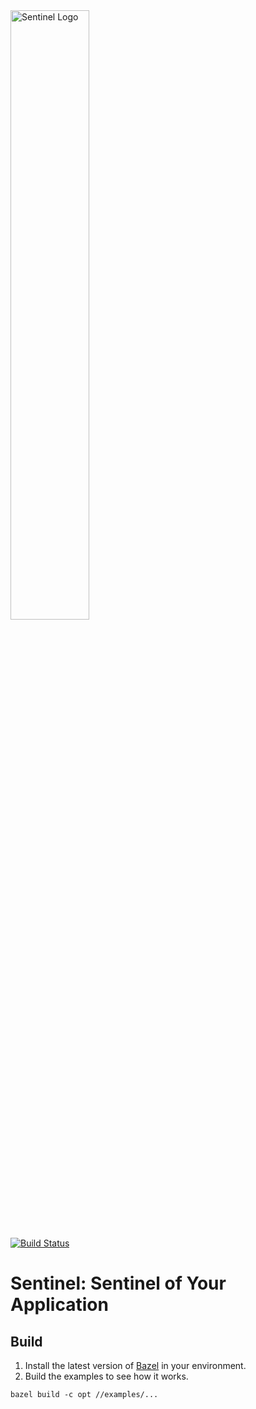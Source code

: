 <img src="https://user-images.githubusercontent.com/9434884/43697219-3cb4ef3a-9975-11e8-9a9c-73f4f537442d.png" alt="Sentinel Logo" width="50%">

[![Build Status](https://travis-ci.org/alibaba/sentinel-cpp.svg?branch=master)](https://travis-ci.org/alibaba/sentinel-cpp)

# Sentinel: Sentinel of Your Application

## Build

1. Install the latest version of [Bazel](https://bazel.build/versions/master/docs/install.html) in your environment.
2. Build the examples to see how it works.
```
bazel build -c opt //examples/...
```

